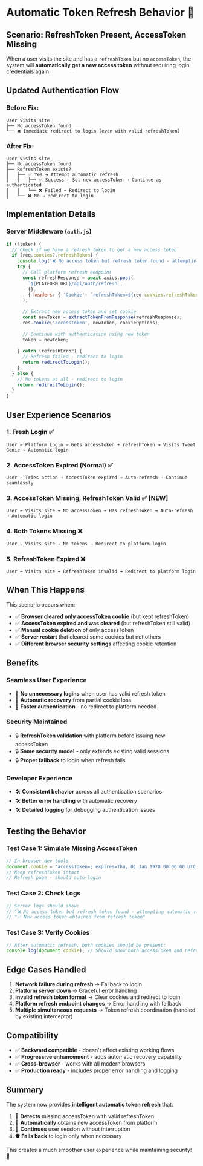 # Automatic Token Refresh Behavior 🔄

## Scenario: RefreshToken Present, AccessToken Missing

When a user visits the site and has a `refreshToken` but no `accessToken`, the system will **automatically get a new access token** without requiring login credentials again.

## Updated Authentication Flow

### Before Fix:
```
User visits site
├── No accessToken found
└── ❌ Immediate redirect to login (even with valid refreshToken)
```

### After Fix:
```
User visits site
├── No accessToken found
├── RefreshToken exists? 
│   ├── ✅ Yes → Attempt automatic refresh
│   │   ├── ✅ Success → Set new accessToken → Continue as authenticated
│   │   └── ❌ Failed → Redirect to login
│   └── ❌ No → Redirect to login
```

## Implementation Details

### Server Middleware (`auth.js`)

```javascript
if (!token) {
  // Check if we have a refresh token to get a new access token
  if (req.cookies?.refreshToken) {
    console.log('❌ No access token but refresh token found - attempting automatic refresh...');
    try {
      // Call platform refresh endpoint
      const refreshResponse = await axios.post(
        `${PLATFORM_URL}/api/auth/refresh`,
        {},
        { headers: { 'Cookie': `refreshToken=${req.cookies.refreshToken}` } }
      );
      
      // Extract new access token and set cookie
      const newToken = extractTokenFromResponse(refreshResponse);
      res.cookie('accessToken', newToken, cookieOptions);
      
      // Continue with authentication using new token
      token = newToken;
      
    } catch (refreshError) {
      // Refresh failed - redirect to login
      return redirectToLogin();
    }
  } else {
    // No tokens at all - redirect to login
    return redirectToLogin();
  }
}
```

## User Experience Scenarios

### 1. Fresh Login ✅
```
User → Platform Login → Gets accessToken + refreshToken → Visits Tweet Genie → Automatic login
```

### 2. AccessToken Expired (Normal) ✅
```
User → Tries action → AccessToken expired → Auto-refresh → Continue seamlessly
```

### 3. AccessToken Missing, RefreshToken Valid ✅ **[NEW]**
```
User → Visits site → No accessToken → Has refreshToken → Auto-refresh → Automatic login
```

### 4. Both Tokens Missing ❌
```
User → Visits site → No tokens → Redirect to platform login
```

### 5. RefreshToken Expired ❌
```
User → Visits site → RefreshToken invalid → Redirect to platform login
```

## When This Happens

This scenario occurs when:

- ✅ **Browser cleared only accessToken cookie** (but kept refreshToken)
- ✅ **AccessToken expired and was cleared** (but refreshToken still valid)
- ✅ **Manual cookie deletion** of only accessToken
- ✅ **Server restart** that cleared some cookies but not others
- ✅ **Different browser security settings** affecting cookie retention

## Benefits

### Seamless User Experience
- 🚀 **No unnecessary logins** when user has valid refresh token
- 🚀 **Automatic recovery** from partial cookie loss
- 🚀 **Faster authentication** - no redirect to platform needed

### Security Maintained
- 🔒 **RefreshToken validation** with platform before issuing new accessToken
- 🔒 **Same security model** - only extends existing valid sessions
- 🔒 **Proper fallback** to login when refresh fails

### Developer Experience
- 🛠️ **Consistent behavior** across all authentication scenarios
- 🛠️ **Better error handling** with automatic recovery
- 🛠️ **Detailed logging** for debugging authentication issues

## Testing the Behavior

### Test Case 1: Simulate Missing AccessToken
```javascript
// In browser dev tools
document.cookie = "accessToken=; expires=Thu, 01 Jan 1970 00:00:00 UTC; path=/;";
// Keep refreshToken intact
// Refresh page - should auto-login
```

### Test Case 2: Check Logs
```javascript
// Server logs should show:
// "❌ No access token but refresh token found - attempting automatic refresh..."
// "✅ New access token obtained from refresh token"
```

### Test Case 3: Verify Cookies
```javascript
// After automatic refresh, both cookies should be present:
console.log(document.cookie); // Should show both accessToken and refreshToken
```

## Edge Cases Handled

1. **Network failure during refresh** → Fallback to login
2. **Platform server down** → Graceful error handling
3. **Invalid refresh token format** → Clear cookies and redirect to login
4. **Platform refresh endpoint changes** → Error handling with fallback
5. **Multiple simultaneous requests** → Token refresh coordination (handled by existing interceptor)

## Compatibility

- ✅ **Backward compatible** - doesn't affect existing working flows
- ✅ **Progressive enhancement** - adds automatic recovery capability
- ✅ **Cross-browser** - works with all modern browsers
- ✅ **Production ready** - includes proper error handling and logging

## Summary

The system now provides **intelligent automatic token refresh** that:

1. 🎯 **Detects** missing accessToken with valid refreshToken
2. 🔄 **Automatically** obtains new accessToken from platform
3. 🚀 **Continues** user session without interruption
4. 🛡️ **Falls back** to login only when necessary

This creates a much smoother user experience while maintaining security! 🎉
